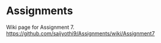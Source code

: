 # Assignments
Wiki page for Assignment 7.
https://github.com/saijyothi9/Assignments/wiki/Assignment7
